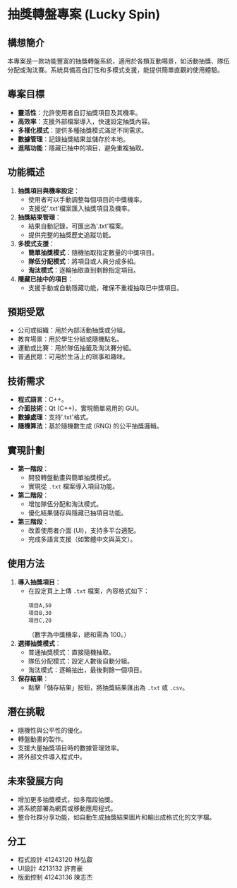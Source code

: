 # 抽獎轉盤專案 (Lucky Spin)

## 構想簡介
本專案是一款功能豐富的抽獎轉盤系統，適用於各類互動場景，如活動抽獎、隊伍分配或淘汰賽。系統具備高自訂性和多模式支援，能提供簡單直觀的使用體驗。

## 專案目標
- **靈活性**：允許使用者自訂抽獎項目及其機率。
- **高效率**：支援外部檔案導入，快速設定抽獎內容。
- **多樣化模式**：提供多種抽獎模式滿足不同需求。
- **數據管理**：記錄抽獎結果並儲存於本地。
- **進階功能**：隱藏已抽中的項目，避免重複抽取。

## 功能概述
1. **抽獎項目與機率設定**：
   - 使用者可以手動調整每個項目的中獎機率。
   - 支援從'.txt'檔案匯入抽獎項目及機率。
2. **抽獎結果管理**：
   - 結果自動記錄，可匯出為'.txt'檔案。
   - 提供完整的抽獎歷史追蹤功能。
3. **多模式支援**：
   - **簡單抽獎模式**：隨機抽取指定數量的中獎項目。
   - **隊伍分配模式**：將項目或人員分成多組。
   - **淘汰模式**：逐輪抽取直到剩餘指定項目。
4. **隱藏已抽中的項目**：
   - 支援手動或自動隱藏功能，確保不重複抽取已中獎項目。

## 預期受眾
- 公司或組織：用於內部活動抽獎或分組。
- 教育場景：用於學生分組或隨機點名。
- 運動或比賽：用於隊伍抽籤及淘汰賽分組。
- 普通民眾：可用於生活上的瑣事和趣味。

## 技術需求
- **程式語言**：C++。
- **介面技術**：Qt (C++)，實現簡單易用的 GUI。
- **數據處理**：支持'.txt'格式。
- **隨機算法**：基於隨機數生成 (RNG) 的公平抽獎邏輯。

## 實現計劃
- **第一階段**：
  - 開發轉盤動畫與簡單抽獎模式。
  - 實現從 `.txt` 檔案導入項目功能。
- **第二階段**：
  - 增加隊伍分配和淘汰模式。
  - 優化結果儲存與隱藏已抽項目功能。
- **第三階段**：
  - 改善使用者介面 (UI)，支持多平台適配。
  - 完成多語言支援（如繁體中文與英文）。

## 使用方法
1. **導入抽獎項目**：
   - 在設定頁上上傳 `.txt` 檔案，內容格式如下：
     ```
     項目A,50
     項目B,30
     項目C,20
     ```
     （數字為中獎機率，總和需為 100。）
2. **選擇抽獎模式**：
   - 普通抽獎模式：直接隨機抽取。
   - 隊伍分配模式：設定人數後自動分組。
   - 淘汰模式：逐輪抽出，最後剩餘一個項目。
3. **保存結果**：
   - 點擊「儲存結果」按鈕，將抽獎結果匯出為 `.txt` 或 `.csv`。

## 潛在挑戰
- 隨機性與公平性的優化。
- 轉盤動畫的製作。
- 支援大量抽獎項目時的數據管理效率。
- 將外部文件導入程式中。

## 未來發展方向
- 增加更多抽獎模式，如多階段抽獎。
- 將系統部署為網頁或移動應用程式。
- 整合社群分享功能，如自動生成抽獎結果圖片和輸出成格式化的文字檔。

## 分工
- 程式設計 41243120 林弘叡
- UI設計 4213132 許育豪
- 版面控制 41243136 陳志杰
